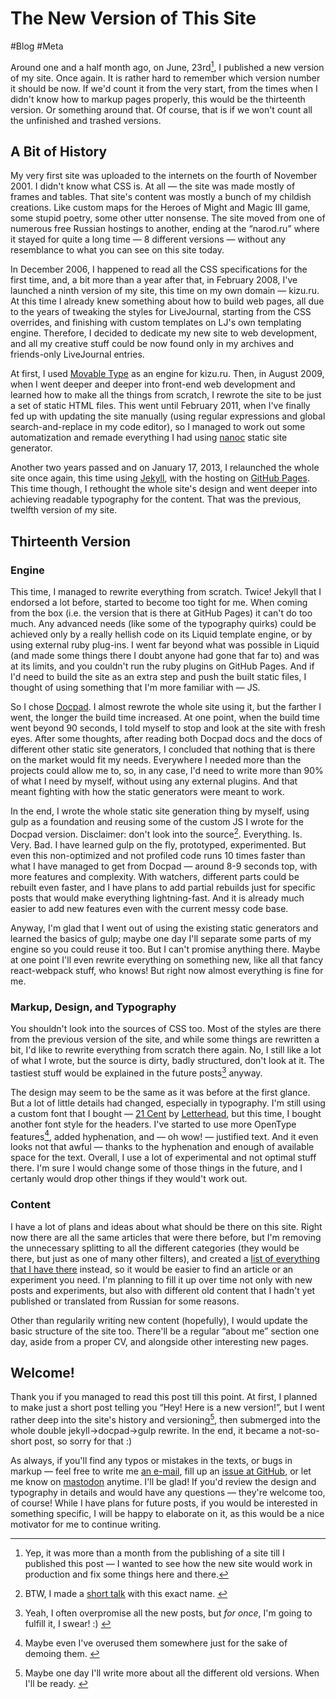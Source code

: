 # The New Version of This Site

#Blog #Meta

Around one and a half month ago, on June, 23rd[^yep], I published a new version of my site. Once again. It is rather hard to remember which version number it should be now. If we'd count it from the very start, from the times when I didn't know how to markup pages properly, this would be the thirteenth version. Or something around that. Of course, that is if we won't count all the unfinished and trashed versions.

[^yep]: Yep, it was more than a month from the publishing of a site till I published this post — I wanted to see how the new site would work in production and fix some things here and there.


## A Bit of History

My very first site was uploaded to the internets on the fourth of November 2001. I didn't know what CSS is. At all — the site was made mostly of frames and tables. That site's content was mostly a bunch of my childish creations. Like custom maps for the Heroes of Might and Magic III game, some stupid poetry, some other utter nonsense. The site moved from one of numerous free Russian hostings to another, ending at the “narod.ru” where it stayed for quite a long time — 8 different versions — without any resemblance to what you can see on this site today.

In December 2006, I happened to read all the CSS specifications for the first time, and, a bit more than a year after that, in February 2008, I've launched a ninth version of my site, this time on my own domain — kizu.ru. At this time I already knew something about how to build web pages, all due to the years of tweaking the styles for LiveJournal, starting from the CSS overrides, and finishing with custom templates on LJ's own templating engine. Therefore, I decided to dedicate my new site to web development, and all my creative stuff could be now found only in my archives and friends-only LiveJournal entries.

At first, I used [Movable Type](https://movabletype.org/) as an engine for kizu.ru. Then, in August 2009, when I went deeper and deeper into front-end web development and learned how to make all the things from scratch, I rewrote the site to be just a set of static HTML files. This went until February 2011, when I've finally fed up with updating the site manually (using regular expressions and global search-and-replace in my code editor), so I managed to work out some automatization and remade everything I had using [nanoc](https://nanoc.ws/) static site generator.

Another two years passed and on January 17, 2013, I relaunched the whole site once again, this time using [Jekyll](https://jekyllrb.com/), with the hosting on [GitHub Pages](https://pages.github.com/). This time though, I rethought the whole site's design and went deeper into achieving readable typography for the content. That was the previous, twelfth version of my site.

## Thirteenth Version

### Engine

This time, I managed to rewrite everything from scratch. Twice! Jekyll that I endorsed a lot before, started to become too tight for me. When coming from the box (i.e. the version that is there at GitHub Pages) it can't do too much. Any advanced needs (like some of the typography quirks) could be achieved only by a really hellish code on its Liquid template engine, or by using external ruby plug-ins. I went far beyond what was possible in Liquid (and made some things there I doubt anyone had gone that far to) and was at its limits, and you couldn't run the ruby plugins on GitHub Pages. And if I'd need to build the site as an extra step and push the built static files, I thought of using something that I'm more familiar with — JS.

So I chose [Docpad](https://docpad.org/). I almost rewrote the whole site using it, but the farther I went, the longer the build time increased. At one point, when the build time went beyond 90 seconds, I told myself to stop and look at the site with fresh eyes. After some thoughts, after reading both Docpad docs and the docs of different other static site generators, I concluded that nothing that is there on the market would fit my needs. Everywhere I needed more than the projects could allow me to, so, in any case, I'd need to write more than 90% of what I need by myself, without using any external plugins. And that meant fighting with how the static generators were meant to work.

In the end, I wrote the whole static site generation thing by myself, using gulp as a foundation and reusing some of the custom JS I wrote for the Docpad version. Disclaimer: don't look into the source[^don-t]. Everything. Is. Very. Bad. I have learned gulp on the fly, prototyped, experimented. But even this non-optimized and not profiled code runs 10 times faster than what I have managed to get from Docpad — around 8-9 seconds top, with more features and complexity. With watchers, different parts could be rebuilt even faster, and I have plans to add partial rebuilds just for specific posts that would make everything lightning-fast. And it is already much easier to add new features even with the current messy code base.

[^don-t]: BTW, I made a [short talk](https://vimeo.com/album/2588576/video/77929464) with this exact name. <!-- offset="2" -->

Anyway, I'm glad that I went out of using the existing static generators and learned the basics of gulp; maybe one day I'll separate some parts of my engine so you could reuse it too. But I can't promise anything there. Maybe at one point I'll even rewrite everything on something new, like all that fancy react-webpack stuff, who knows! But right now almost everything is fine for me.

### Markup, Design, and Typography

You shouldn't look into the sources of CSS too. Most of the styles are there from the previous version of the site, and while some things are rewritten a bit, I'd like to rewrite everything from scratch there again. No, I still like a lot of what I wrote, but the source is dirty, badly structured, don't look at it. The tastiest stuff would be explained in the future posts[^i-swear] anyway.

[^i-swear]: Yeah, I often overpromise all the new posts, but _for once_, I'm going to fulfill it, I swear! :) <!-- align="end" -->

The design may seem to be the same as it was before at the first glance. But a lot of little details had changed, especially in typography. I'm still using a custom font that I bought — [21 Cent](https://www.myfonts.com/fonts/letterheadrussia/21-cent/) by [Letterhead](https://www.letterhead.ru/), but this time, I bought another font style for the headers. I've started to use more OpenType features[^overused], added hyphenation, and — oh wow! — justified text. And it even looks not that awful — thanks to the hyphenation and enough of available space for the text. Overall, I use a lot of experimental and not optimal stuff there. I'm sure I would change some of those things in the future, and I certanly would drop other things if they would't work out.

[^overused]: Maybe even I've overused them somewhere just for the sake of demoing them. <!-- offset="4" -->

### Content

I have a lot of plans and ideas about what should be there on this site. Right now there are all the same articles that were there before, but I'm removing the unnecessary splitting to all the different categories (they would be there, but just as one of many other filters), and created a [list of everything that I have there](/en/everything/) instead, so it would be easier to find an article or an experiment you need. I'm planning to fill it up over time not only with new posts and experiments, but also with different old content that I hadn't yet published or translated from Russian for some reasons.

Other than regularily writing new content (hopefully), I would update the basic structure of the site too. There'll be a regular “about me” section one day, aside from a proper CV, and alongside other interesting new pages.

## Welcome!

Thank you if you managed to read this post till this point. At first, I planned to make just a short post telling you “Hey! Here is a new version!”, but I went rather deep into the site's history and versioning[^old-versions], then submerged into the whole double jekyll→docpad→gulp rewrite. In the end, it became a not-so-short post, so sorry for that :)

[^old-versions]: Maybe one day I'll write more about all the different old versions. When I'll be ready. <!-- offset="2" -->

As always, if you'll find any typos or mistakes in the texts, or bugs in markup — feel free to write me [an e-mail](mailto:kizmarh@ya.ru), fill up an [issue at GitHub](gh:kizu/kizu.github.com/issues), or let me know on [mastodon](https://kizu.dev/@kizu) anytime. I'll be glad! If you'd review the design and typography in details and would have any questions — they're welcome too, of course! While I have plans for future posts, if you would be interested in something specific, I will be happy to elaborate on it, as this would be a nice motivator for me to continue writing.

